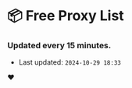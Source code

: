 # :package: Free Proxy List
### Updated every 15 minutes.

- Last updated: `2024-10-29 18:33`

:heart:
